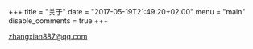 +++
title = "关于"
date = "2017-05-19T21:49:20+02:00"
menu = "main"
disable_comments = true
+++

zhangxian887@qq.com